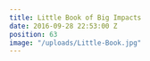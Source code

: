 ```yaml
---
title: Little Book of Big Impacts
date: 2016-09-28 22:53:00 Z
position: 63
image: "/uploads/Little-Book.jpg"
---
```


